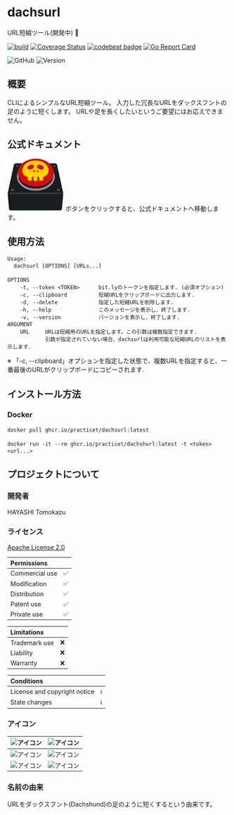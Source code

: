 # dachsurl
URL短縮ツール(開発中) :pleading_face:

<!-- https://www.apache.org/licenses/LICENSE-2.0 -->

[![build](https://github.com/practiceT/dachsurl/actions/workflows/build.yml/badge.svg)](https://github.com/practiceT/dachsurl/actions/workflows/build.yml)
[![Coverage Status](https://coveralls.io/repos/github/practiceT/dachsurl/badge.svg)](https://coveralls.io/github/practiceT/dachsurl)
[![codebeat badge](https://codebeat.co/badges/518faef1-bda5-47e1-9083-0414106885b8)](https://codebeat.co/projects/github-com-practicet-dachsurl-main)
[![Go Report Card](https://goreportcard.com/badge/github.com/practiceT/dachsurl)](https://goreportcard.com/report/github.com/practiceT/dachsurl)

![GitHub](https://img.shields.io/github/license/practiceT/dachsurl?style=plastic)
![Version](https://img.shields.io/badge/Version-0.1.39-informational)


## 概要
CLIによるシンプルなURL短縮ツール。
入力した冗長なURLをダックスフントの足のように短くします。
URLや足を長くしたいというご要望にはお応えできません。


## 公式ドキュメント
[![アイコン](./docs/static/images/war_bakuha_switch_off.png)](https://practicet.github.io/dachsurl/)
ボタンをクリックすると、公式ドキュメントへ移動します。


## 使用方法
```
Usage:
  dachsurl [OPTIONS] [URLs...]

OPTIONS
    -t, --token <TOKEN>      bit.lyのトークンを指定します. (必須オプション)
    -c, --clipboard          短縮URLをクリップボードに出力します.
    -d, --delete             指定した短縮URLを削除します.
    -h, --help               このメッセージを表示し、終了します.
    -v, --version            バージョンを表示し、終了します.
ARGUMENT
    URL     URLは短縮用のURLを指定します。この引数は複数指定できます.
            引数が指定されていない場合、dachsurlは利用可能な短縮URLのリストを表示します.
```
※ 「-c, --clipboard」オプションを指定した状態で、複数URLを指定すると、一番最後のURLがクリップボードにコピーされます.


## インストール方法
### Docker
```
docker pull ghcr.io/practicet/dachsurl:latest

docker run -it --rm ghcr.io/practicet/dachshurl:latest -t <token> <url...>
```

<!-- ### Homebrew

```
brew install practicet/brew/dachshurl
``` -->


## プロジェクトについて

### 開発者
HAYASHI Tomokazu

### ライセンス
[Apache License 2.0](http://www.apache.org/licenses/LICENSE-2.0)

| Permissions | |
| :--- | :---: |
| Commercial use | :white_check_mark: |
| Modification | :white_check_mark: |
| Distribution | :white_check_mark: |
| Patent use | :white_check_mark: |
| Private use | :white_check_mark: |

| Limitations | |
| :--- | :---: |
| Trademark use | :x: |
| Liability | :x: |
| Warranty | :x: |

| Conditions | |
| :--- | :---: |
| License and copyright notice | :information_source: |
| State changes | :information_source: |

### アイコン
| ![アイコン](./docs/static/images/dachsurl.svg) | ![アイコン](./docs/static/images/dachsurl.svg) |
| :---: | :---: |
| ![アイコン](./docs/static/images/dachsurl.svg) | ![アイコン](./docs/static/images/dachsurl.svg) |
| ![アイコン](./docs/static/images/dachsurl.svg) | ![アイコン](./docs/static/images/dachsurl.svg) |


### 名前の由来
URLをダックスフント(Dachshund)の足のように短くするという由来です。
